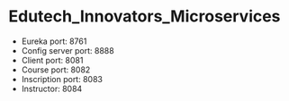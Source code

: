 # Edutech_Innovators_Microservices

- Eureka port: 8761
- Config server port: 8888
- Client port: 8081
- Course port: 8082
- Inscription port: 8083
- Instructor: 8084
